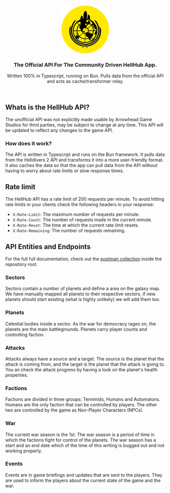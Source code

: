 <p align="center">
  <img src="./assets/logo.png" width="150px" alt="HellHub Logo" />
</p>

<h3 align="center">The Official API For The Community Driven HellHub App.</h3>
<p align="center">Written 100% in Typescript, running on Bun. Pulls data from the official API and acts as cache/transformer relay.</p>

<br>

## Whats is the HellHub API?

The unofficial API was not explicitly made usable by Arrowhead Game Studios for third parties, may be subject to change at any time. This API will be updated to reflect any changes to the game API.

### How does it work?

The API is written in Typescript and runs on the Bun framework. It pulls data from the Helldivers 2 API and transforms it into a more user-friendly format. It also caches the data so that the app can pull data from the API without having to worry about rate limits or slow response times.

## Rate limit

The HellHub API has a rate limit of 200 requests per minute. To avoid hitting rate limits in your clients check the following headers in your response:

- `X-Rate-Limit`: The maximum number of requests per minute.
- `X-Rate-Count`: The number of requests made in the current minute.
- `X-Rate-Reset`: The time at which the current rate limit resets.
- `X-Rate-Remaining`: The number of requests remaining.

## API Entities and Endpoints

For the full full documentation, check out the [postman collection](./postman.json) inside the repository root.

### Sectors

Sectors contain a number of planets and define a area on the galaxy map. We have manually mapped all planets to their respective sectors, if new planets should start existing (what is highly unlikely) we will add them too.

### Planets

Celestial bodies inside a sector. As the war for democracy rages on, the planets are the main battlegrounds. Planets carry player counts and controlling faction.

### Attacks

Attacks always have a source and a target. The source is the planet that the attack is coming from, and the target is the planet that the attack is going to. You an check the attack progress by having a look on the planet's health properties.

### Factions

Factions are divided in three groups: Terminids, Humans and Automatons. Humans are the only faction that can be controlled by players. The other two are controlled by the game as Non-Player Characters (NPCs).

### War

The current war season is the 1st. The war season is a period of time in which the factions fight for control of the planets. The war season has a start and an end date which of the time of this writing is bugged out and not working properly.

### Events

Events are in game briefings and updates that are sent to the players. They are used to inform the players about the current state of the game and the war.
